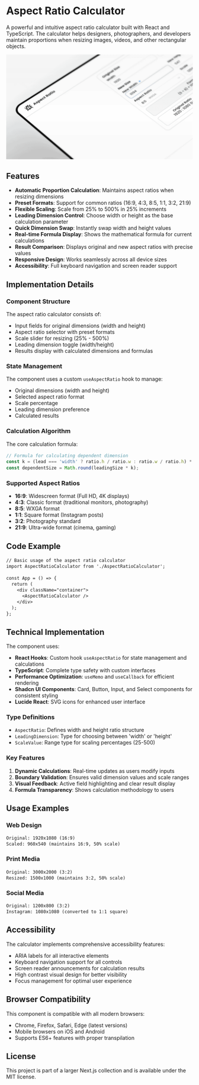 # Aspect Ratio Calculator

A powerful and intuitive aspect ratio calculator built with React and TypeScript. The calculator helps designers, photographers, and developers maintain proportions when resizing images, videos, and other rectangular objects.

![Aspect Ratio Calculator Screenshot](./assets/preview.png)

## Features

- **Automatic Proportion Calculation**: Maintains aspect ratios when resizing dimensions
- **Preset Formats**: Support for common ratios (16:9, 4:3, 8:5, 1:1, 3:2, 21:9)
- **Flexible Scaling**: Scale from 25% to 500% in 25% increments
- **Leading Dimension Control**: Choose width or height as the base calculation parameter
- **Quick Dimension Swap**: Instantly swap width and height values
- **Real-time Formula Display**: Shows the mathematical formula for current calculations
- **Result Comparison**: Displays original and new aspect ratios with precise values
- **Responsive Design**: Works seamlessly across all device sizes
- **Accessibility**: Full keyboard navigation and screen reader support

## Implementation Details

### Component Structure

The aspect ratio calculator consists of:

- Input fields for original dimensions (width and height)
- Aspect ratio selector with preset formats
- Scale slider for resizing (25% - 500%)
- Leading dimension toggle (width/height)
- Results display with calculated dimensions and formulas

### State Management

The component uses a custom `useAspectRatio` hook to manage:

- Original dimensions (width and height)
- Selected aspect ratio format
- Scale percentage
- Leading dimension preference
- Calculated results

### Calculation Algorithm

The core calculation formula:

```typescript
// Formula for calculating dependent dimension
const k = (lead === 'width' ? ratio.h / ratio.w : ratio.w / ratio.h) * (scale / 100);
const dependentSize = Math.round(leadingSize * k);
```

### Supported Aspect Ratios

- **16:9**: Widescreen format (Full HD, 4K displays)
- **4:3**: Classic format (traditional monitors, photography)
- **8:5**: WXGA format
- **1:1**: Square format (Instagram posts)
- **3:2**: Photography standard
- **21:9**: Ultra-wide format (cinema, gaming)

## Code Example

```tsx
// Basic usage of the aspect ratio calculator
import AspectRatioCalculator from './AspectRatioCalculator';

const App = () => {
  return (
    <div className="container">
      <AspectRatioCalculator />
    </div>
  );
};
```

## Technical Implementation

The component uses:

- **React Hooks**: Custom hook `useAspectRatio` for state management and calculations
- **TypeScript**: Complete type safety with custom interfaces
- **Performance Optimization**: `useMemo` and `useCallback` for efficient rendering
- **Shadcn UI Components**: Card, Button, Input, and Select components for consistent styling
- **Lucide React**: SVG icons for enhanced user interface

### Type Definitions

- `AspectRatio`: Defines width and height ratio structure
- `LeadingDimension`: Type for choosing between 'width' or 'height'
- `ScaleValue`: Range type for scaling percentages (25-500)

### Key Features

1. **Dynamic Calculations**: Real-time updates as users modify inputs
2. **Boundary Validation**: Ensures valid dimension values and scale ranges
3. **Visual Feedback**: Active field highlighting and clear result display
4. **Formula Transparency**: Shows calculation methodology to users

## Usage Examples

### Web Design
```
Original: 1920x1080 (16:9)
Scaled: 960x540 (maintains 16:9, 50% scale)
```

### Print Media
```
Original: 3000x2000 (3:2)
Resized: 1500x1000 (maintains 3:2, 50% scale)
```

### Social Media
```
Original: 1200x800 (3:2)
Instagram: 1080x1080 (converted to 1:1 square)
```

## Accessibility

The calculator implements comprehensive accessibility features:

- ARIA labels for all interactive elements
- Keyboard navigation support for all controls
- Screen reader announcements for calculation results
- High contrast visual design for better visibility
- Focus management for optimal user experience

## Browser Compatibility

This component is compatible with all modern browsers:

- Chrome, Firefox, Safari, Edge (latest versions)
- Mobile browsers on iOS and Android
- Supports ES6+ features with proper transpilation

## License

This project is part of a larger Next.js collection and is available under the MIT license.
